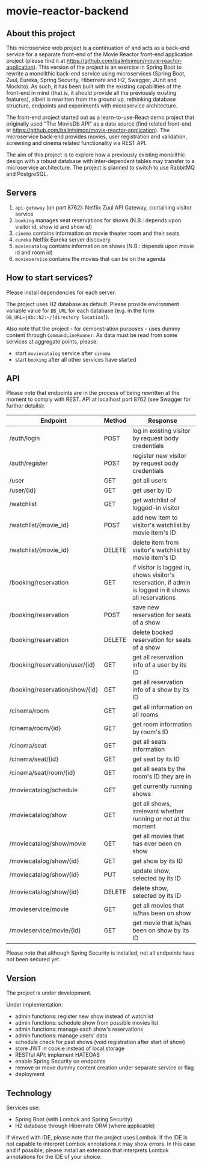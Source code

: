# movie-reactor-backend

## About this project
This microservice web project is a continuation of and acts as a back-end service for a separate front-end of the 
Movie Reactor front-end application project (please find it at https://github.com/balintsimon/movie-reactor-application).
This version of the project is an exercise in Spring Boot to rewrite a monolithic back-end service using microservices
(Spring Boot, Zuul, Eureka, Spring Security, Hibernate and H2, Swagger, JUnit and Mockito). As such, it has been built 
with  the existing capabilities of the front-end in mind (that is, it should provide all the previously existing features),
albeit is rewritten from the ground up, rethinking database structure, endpoints and experiments with microservice
architecture.

The front-end project started out as a learn-to-use-React demo project that originally used "The MovieDb API" as a 
data source (find related front-end at https://github.com/balintsimon/movie-reactor-application). The microservice 
back-end provides movies, user registration and validation, screening and cinema related functionality via REST API.

The aim of this project is to explore how a previously existing monolithic design with a robust database with
inter-dependent tables may transfer to a microservice architecture. The project is planned to switch to use RabbitMQ
and PostgreSQL.

## Servers
1. `api-gateway` (on port 8762): Netflix Zuul API Gateway, containing visitor service
1. `booking` manages seat reservations for shows (N.B.: depends upon visitor id, show id and show id)
1. `cinema` contains information on movie theater room and their seats
1. `eureka` Netflix Eureka server discovery
1. `moviecatalog` contains information on shows (N.B.: depends upon movie id and room id)
1. `movieservice` contains the movies that can be on the agenda

## How to start services?
Please install dependencies for each server.

The project uses H2 database as default. Please provide environment variable value for `DB_URL` for each database 
(e.g. in the form `DB_URL=jdbc:h2:~/[directory location]`).

Also note that the project - for demonstration purposes - uses dummy content through `CommandLineRunner`. As data
must be read from some services at aggregate points, please:
- start `moviecatalog` service after `cinema`
- start `booking` after all other services have started

## API
Please note that endpoints are in the process of being rewritten at the moment to comply with REST.
API at localhost port 8762 (see Swagger for further details):

Endpoint | Method | Response
--- | --- | ---
/auth/login | POST | log in existing visitor by request body credentials
/auth/register | POST | register new visitor by request body credentials 
/user | GET | get all users
/user/{id} | GET | get user by ID
/watchlist | GET | get watchlist of logged-in visitor
/watchlist/{movie_id} | POST | add new item to visitor's watchlist by movie item's ID 
/watchlist/{movie_id} | DELETE | delete item from visitor's watchlist by movie item's ID
/booking/reservation | GET | if visitor is logged in, shows visitor's reservation, if admin is logged in it shows all reservations
/booking/reservation | POST | save new reservation for seats of a show
/booking/reservation | DELETE | delete booked reservation for seats of a show
/booking/reservation/user/{id} | GET | get all reservation info of a user by its ID
/booking/reservation/show/{id} | GET | get all reservation info of a show by its ID
/cinema/room | GET | get all information on all rooms
/cinema/room/{id} | GET | get room information by room's ID
/cinema/seat | GET | get all seats information
/cinema/seat/{id} | GET | get seat by its ID
/cinema/seat/room/{id} | GET | get all seats by the room's ID they are in
/moviecatalog/schedule | GET | get currently running shows
/moviecatalog/show | GET | get all shows, irrelevant whether running or not at the moment
/moviecatalog/show/movie | GET | get all movies that has ever been on show
/moviecatalog/show/{id} | GET | get show by its ID
/moviecatalog/show/{id} | PUT | update show, selected by its ID
/moviecatalog/show/{id} | DELETE | delete show, selected by its ID
/movieservice/movie | GET | get all movies that is/has been on show
/movieservice/movie/{id} | GET | get movie that is/has been on show by its ID

Please note that although Spring Security is installed, not all endpoints have not been secured yet.  

## Version
The project is under development.

Under implementation:
- admin functions: register new show instead of watchlist
- admin functions: schedule show from possible movies list
- admin functions: manage each show's reservations
- admin functions: manage users' data
- schedule check for past shows (void registration after start of show)
- store JWT in cookie instead of local.storage
- RESTful API: implement HATEOAS
- enable Spring Security on endpoints
- remove or move dummy content creation under separate service or flag
- deployment

## Technology
Services use:
- Spring Boot (with Lombok and Spring Security)
- H2 database through Hibernate ORM (where applicable)

If viewed with IDE, please note that the project uses Lombok. If the IDE is not capable to interpret Lombok annotations
it may show errors. In this case and if possible, please install an extension that interprets Lombok annotations for 
the IDE of your choice.
